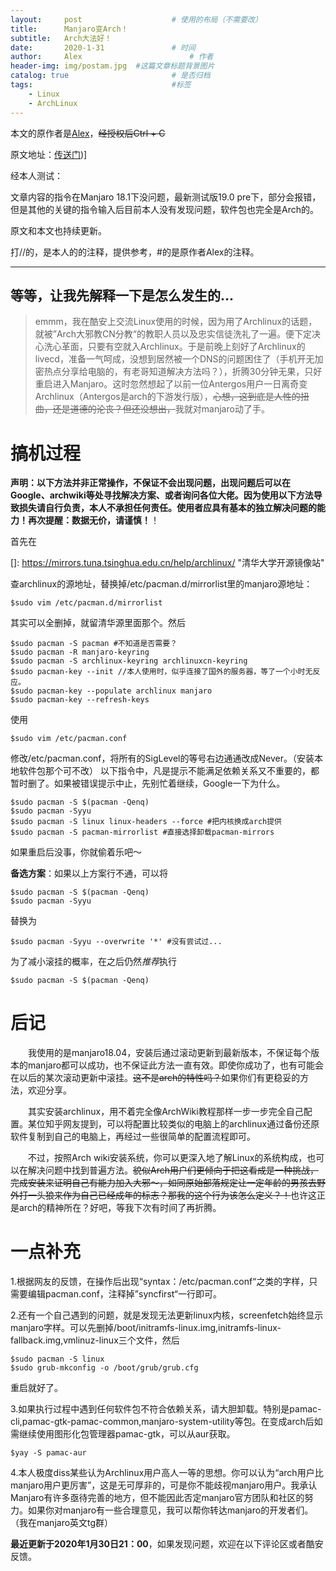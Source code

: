 ```yaml
---
layout:     post   				    # 使用的布局（不需要改）
title:      Manjaro变Arch！ 
subtitle:   Arch大法好！
date:       2020-1-31 				# 时间
author:     Alex 						# 作者
header-img: img/postam.jpg 	#这篇文章标题背景图片
catalog: true 						# 是否归档
tags:								#标签
    - Linux
    - ArchLinux
---
```




本文的原作者是[Alex](https://alexander-huang.github.io)，~~经授权后Ctrl + C~~

原文地址：[传送门]([https://alexander-huang.github.io/2019/08/16/记一次manjaro变arch的奇妙经历))]

经本人测试：

文章内容的指令在Manjaro 18.1下没问题，最新测试版19.0 pre下，部分会报错，但是其他的关键的指令输入后目前本人没有发现问题，软件包也完全是Arch的。

原文和本文也持续更新。

打//的，是本人的的注释，提供参考，#的是原作者Alex的注释。



***

## 等等，让我先解释一下是怎么发生的...

>emmm，我在酷安上交流Linux使用的时候，因为用了Archlinux的话题，就被”Arch大邪教CN分教“的教职人员以及忠实信徒洗礼了一遍。便下定决心洗心革面，只要有空就入Archlinux。于是前晚上刻好了Archlinux的livecd，准备一气呵成，没想到居然被一个DNS的问题困住了（手机开无加密热点分享给电脑的，有老哥知道解决方法吗？），折腾30分钟无果，只好重启进入Manjaro。这时忽然想起了以前一位Antergos用户一日离奇变Archlinux（Antergos是arch的下游发行版），~~心想，这到底是人性的扭曲，还是道德的沦丧？但还没想出，~~我就对manjaro动了手。



# 搞机过程

**声明：以下方法并非正常操作，不保证不会出现问题，出现问题后可以在Google、archwiki等处寻找解决方案、或者询问各位大佬。因为使用以下方法导致损失请自行负责，本人不承担任何责任。使用者应具有基本的独立解决问题的能力！再次提醒：数据无价，请谨慎！**！

首先在

[]: https://mirrors.tuna.tsinghua.edu.cn/help/archlinux/	"清华大学开源镜像站"

查archlinux的源地址，替换掉/etc/pacman.d/mirrorlist里的manjaro源地址：

```
$sudo vim /etc/pacman.d/mirrorlist
```

其实可以全删掉，就留清华源里面那个。然后

```
$sudo pacman -S pacman #不知道是否需要？
$sudo pacman -R manjaro-keyring 
$sudo pacman -S archlinux-keyring archlinuxcn-keyring
$sudo pacman-key --init //本人使用时，似乎连接了国外的服务器，等了一个小时无反应。
$sudo pacman-key --populate archlinux manjaro 
$sudo pacman-key --refresh-keys

```
使用
```
$sudo vim /etc/pacman.conf
```
修改/etc/pacman.conf，将所有的SigLevel的等号右边通通改成Never。（安装本地软件包那个可不改）
以下指令中，凡是提示不能满足依赖关系又不重要的，都暂时删了。如果被错误提示中止，先别忙着继续，Google一下为什么。

```
$sudo pacman -S $(pacman -Qenq)
$sudo pacman -Syyu
$sudo pacman -S linux linux-headers --force #把内核换成arch提供
$sudo pacman -S pacman-mirrorlist #直接选择卸载pacman-mirrors
```

如果重启后没事，你就偷着乐吧～

**备选方案**：如果以上方案行不通，可以将
```
$sudo pacman -S $(pacman -Qenq)
$sudo pacman -Syyu
```
替换为
```
$sudo pacman -Syyu --overwrite '*' #没有尝试过...
```
为了减小滚挂的概率，在之后仍然*推荐*执行
```
$sudo pacman -S $(pacman -Qenq)
```

# 后记
　　我使用的是manjaro18.04，安装后通过滚动更新到最新版本，不保证每个版本的manjaro都可以成功，也不保证此方法一直有效。即使你成功了，也有可能会在以后的某次滚动更新中滚挂。~~这不是arch的特性吗？~~如果你们有更稳妥的方法，欢迎分享。

　　其实安装archlinux，用不着完全像ArchWiki教程那样一步一步完全自己配置。某位知乎网友提到，可以将配置比较类似的电脑上的archlinux通过备份还原软件复制到自己的电脑上，再经过一些很简单的配置流程即可。

　　不过，按照Arch wiki安装系统，你可以更深入地了解Linux的系统构成，也可以在解决问题中找到普遍方法。~~貌似Arch用户们更倾向于把这看成是一种挑战，完成安装来证明自己有能力加入大邪～，如同原始部落规定让一定年龄的男孩去野外打一头狼来作为自己已经成年的标志？那我的这个行为该怎么定义？！~~也许这正是arch的精神所在？好吧，等我下次有时间了再折腾。

# 一点补充
1.根据网友的反馈，在操作后出现“syntax：/etc/pacman.conf“之类的字样，只需要编辑pacman.conf，注释掉”syncfirst“一行即可。

2.还有一个自己遇到的问题，就是发现无法更新linux内核，screenfetch始终显示manjaro字样。可以先删掉/boot/initramfs-linux.img,initramfs-linux-fallback.img,vmlinuz-linux三个文件，然后
```
$sudo pacman -S linux
$sudo grub-mkconfig -o /boot/grub/grub.cfg
```
   重启就好了。


3.如果执行过程中遇到任何软件包不符合依赖关系，请大胆卸载。特别是pamac-cli,pamac-gtk-pamac-common,manjaro-system-utility等包。在变成arch后如需继续使用图形化包管理器pamac-gtk，可以从aur获取。
 ```
$yay -S pamac-aur
 ```
4.本人极度diss某些认为Archlinux用户高人一等的思想。你可以认为“arch用户比manjaro用户更厉害”，这是无可厚非的，可是你不能歧视manjaro用户。我承认Manjaro有许多亟待完善的地方，但不能因此否定manjaro官方团队和社区的努力。如果你对manjaro有一些合理意见，我可以帮你转达manjaro的开发者们。（我在manjaro英文tg群）

**最近更新于2020年1月30日21：00**，如果发现问题，欢迎在以下评论区或者酷安反馈。
